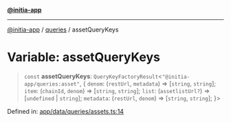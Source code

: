 [**@initia-app**](../../data.md)

***

[@initia-app](../../data.md) / [queries](../data.md) / assetQueryKeys

# Variable: assetQueryKeys

> `const` **assetQueryKeys**: `QueryKeyFactoryResult`\<`"@initia-app/queries:asset"`, \{ `denom`: (`restUrl`, `metadata`) => \[`string`, `string`\]; `item`: (`chainId`, `denom`) => \[`string`, `string`\]; `list`: (`assetlistUrl?`) => \[`undefined` \| `string`\]; `metadata`: (`restUrl`, `denom`) => \[`string`, `string`\]; \}\>

Defined in: [app/data/queries/assets.ts:14](https://github.com/hanwong/app-v2/blob/087f9ea496ced31d9a3b187baa11cd5456705527/app/data/queries/assets.ts#L14)
